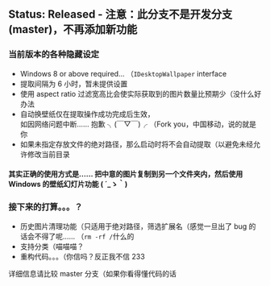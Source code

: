 ## Status: Released - 注意：此分支不是开发分支(master)，不再添加新功能  

### 当前版本的各种隐藏设定  
* Windows 8 or above required... （`IDesktopWallpaper` interface  
* 提取间隔为 6 小时，暂未提供设置  
* 使用 aspect ratio 过滤宽高比会使实际获取到的图片数量比预期少（没什么好办法  
* 自动换壁纸仅在提取操作成功完成后生效，  
  如因网络问题中断…… 抱歉 ╮(￣▽￣)╭ （Fork you，中国移动，说的就是你  
* 如果未指定存放文件的绝对路径，那么启动时将不会自动提取（以避免未经允许修改当前目录  
  
#### 其实正确的使用方式是…… 把中意的图片复制到另一个文件夹内，然后使用 Windows 的壁纸幻灯片功能 ( ´_ゝ｀)  
  
### 接下来的打算。。。？  
* 历史图片清理功能（只适用于绝对路径，筛选扩展名（感觉一旦出了 bug 的话会不得了呢…… （`rm -rf /`什么的  
* 支持分类（喵喵喵？  
* 重构代码。。。（你信吗？反正我不信 233  

详细信息请比较 master 分支（如果你看得懂代码的话
